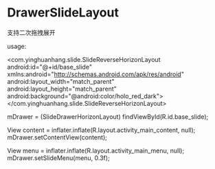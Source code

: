 # DrawerSlideLayout
支持二次拖拽展开

usage:

<?xml version="1.0" encoding="utf-8"?>
<com.yinghuanhang.slide.SlideReverseHorizonLayout
    android:id="@+id/base_slide"
    xmlns:android="http://schemas.android.com/apk/res/android"
    android:layout_width="match_parent"
    android:layout_height="match_parent"
    android:background="@android:color/holo_red_dark">
</com.yinghuanhang.slide.SlideReverseHorizonLayout>

mDrawer = (SlideDrawerHorizonLayout) findViewById(R.id.base_slide);

View content = inflater.inflate(R.layout.activity_main_content, null);
mDrawer.setContentView(content);

View menu = inflater.inflate(R.layout.activity_main_menu, null);
mDrawer.setSlideMenu(menu, 0.3f);

